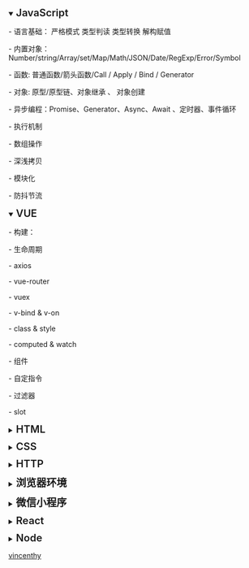 
<!-- ### JavaScript -->
  <details open>
    <summary>
      <span style="font-size: 20px; font-weight: 600;">JavaScript</span>
    </summary>
    <p> - 语言基础： 严格模式  类型判读 类型转换 解构赋值</p>
    <p> - 内置对象： Number/string/Array/set/Map/Math/JSON/Date/RegExp/Error/Symbol</p>
    <p> - 函数: 普通函数/箭头函数/Call / Apply / Bind / Generator</p>
    <p>  - 对象: 原型/原型链、对象继承 、 对象创建 </p>
    <p>  - 异步编程：Promise、Generator、Async、Await 、定时器、事件循环 </p>
    <p>  - 执行机制 </p>
    <p>  - 数组操作 </p>
    <p>  - 深浅拷贝 </p>
    <p>  - 模块化 </p>
    <p>  - 防抖节流 </p>
  </details>

<!-- ### VUE -->
  <details open style="margin: 10px 0;">
    <summary>
      <span style="font-size: 20px; font-weight: 600;">VUE</span>
    </summary>
    <p> - 构建：</p>
    <p> - 生命周期 </p>
    <p> - axios</p>
    <p> - vue-router</p>
    <p> - vuex </p>
    <p> - v-bind & v-on</p>
    <p> - class & style</p>
    <p> - computed & watch</p>
    <p> - 组件</p>
    <p> - 自定指令</p>
    <p> - 过滤器</p>
    <p> - slot</p>
  </details>

<!-- ### HTML -->
  <details style="margin: 10px 0;">
   <summary>
      <span style="font-size: 20px; font-weight: 600;">HTML</span>
    </summary>
    <p> - 基础</p>
    <p> - 语义</p>
  </details>

<!-- ### CSS -->
  <details style="margin: 10px 0;">
    <summary>
      <span style="font-size: 20px; font-weight: 600;">CSS</span>
    </summary>
    <p> - 布局： 两列自适应布局 、 BFC 、单列布局 、 三栏布局</p>
    <p> - flex</p>
    <p> - 动画</p>
    <p> - 文本</p>
    <p> - 鼠标</p>
  </details>

<!-- ### HTTP -->
  <details style="margin: 10px 0;">
    <summary>
      <span style="font-size: 20px; font-weight: 600;">HTTP</span>
    </summary>
    <p> - 基础</p>
    <p> - 语义</p>
  </details>

<!-- ### 浏览器环境 -->
  <details style="margin: 10px 0;">
    <summary>
      <span style="font-size: 20px; font-weight: 600;">浏览器环境</span>
    </summary>
    <p> - 环境</p>
    <p> - 性能</p>
    <p> - 安全</p>
  </details>

<!-- ### 微信小程序 -->
  <details style="margin: 10px 0;">
    <summary>
      <span style="font-size: 20px; font-weight: 600;">微信小程序</span>
    </summary>
    <p> - 申请、配置 </p>
    <p> - 基础： 生命周期 、 登流程 </p>
    <p> - 事件处理 </p>
    <p> - 组件: 传参 、 自定义组件 </p>
    <p> - 全局变量 </p>
    <p> - 数据请求 </p>
    <p> - 双向绑定 </p>
  </details>

<!-- ### React -->
  <details style="margin: 10px 0;">
    <summary>
      <span style="font-size: 20px; font-weight: 600;">React</span>
    </summary>
    <p> - 环境 </p>
    <p> - 语法 </p>
    <p> - 事件对象 </p>
    <p> - 路由 </p>
  </details>


<!-- ### Node -->
  <details style="margin: 10px 0;">
    <summary>
      <span style="font-size: 20px; font-weight: 600;">Node</span>
    </summary>
    <p> - node： </p>
    <p> - koa： </p>
    <p> - mysql: </p>
  </details>

[vincenthy](https://vincenthy.site/about/)  